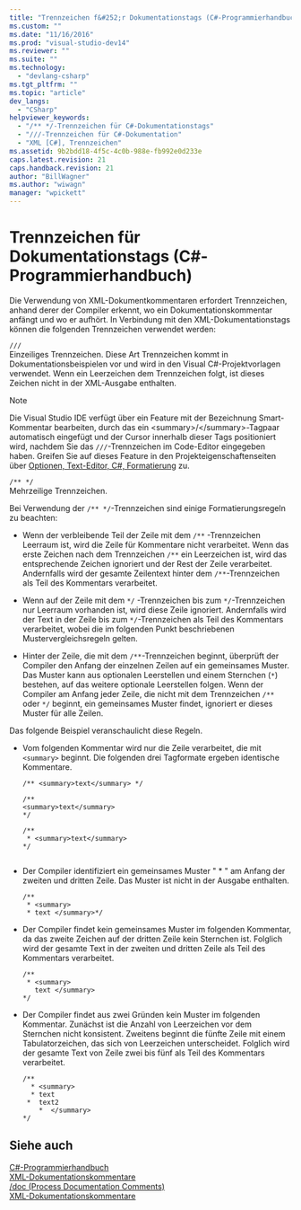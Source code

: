 ```yaml
---
title: "Trennzeichen f&#252;r Dokumentationstags (C#-Programmierhandbuch) | Microsoft Docs"
ms.custom: ""
ms.date: "11/16/2016"
ms.prod: "visual-studio-dev14"
ms.reviewer: ""
ms.suite: ""
ms.technology: 
  - "devlang-csharp"
ms.tgt_pltfrm: ""
ms.topic: "article"
dev_langs: 
  - "CSharp"
helpviewer_keywords: 
  - "/** */-Trennzeichen für C#-Dokumentationstags"
  - "///-Trennzeichen für C#-Dokumentation"
  - "XML [C#], Trennzeichen"
ms.assetid: 9b2bdd18-4f5c-4c0b-988e-fb992e0d233e
caps.latest.revision: 21
caps.handback.revision: 21
author: "BillWagner"
ms.author: "wiwagn"
manager: "wpickett"
---
```

# Trennzeichen f&#252;r Dokumentationstags (C#-Programmierhandbuch)
Die Verwendung von XML\-Dokumentkommentaren erfordert Trennzeichen, anhand derer der Compiler erkennt, wo ein Dokumentationskommentar anfängt und wo er aufhört.  In Verbindung mit den XML\-Dokumentationstags können die folgenden Trennzeichen verwendet werden:  
  
 `///`  
 Einzeiliges Trennzeichen.  Diese Art Trennzeichen kommt in Dokumentationsbeispielen vor und wird in den Visual C\#\-Projektvorlagen verwendet.  Wenn ein Leerzeichen dem Trennzeichen folgt, ist dieses Zeichen nicht in der XML\-Ausgabe enthalten.  
  
> [!NOTE]
>  Die Visual Studio IDE verfügt über ein Feature mit der Bezeichnung Smart\-Kommentar bearbeiten, durch das ein \<summary\>\/\<\/summary\>\-Tagpaar automatisch eingefügt und der Cursor innerhalb dieser Tags positioniert wird, nachdem Sie das `///`\-Trennzeichen im Code\-Editor eingegeben haben.  Greifen Sie auf dieses Feature in den Projekteigenschaftenseiten über [Optionen, Text\-Editor, C\#, Formatierung](/visual-studio/ide/reference/options-text-editor-csharp-formatting) zu.  
  
 `/** */`  
 Mehrzeilige Trennzeichen.  
  
 Bei Verwendung der `/** */`\-Trennzeichen sind einige Formatierungsregeln zu beachten:  
  
-   Wenn der verbleibende Teil der Zeile mit dem `/**` \-Trennzeichen Leerraum ist, wird die Zeile für Kommentare nicht verarbeitet.  Wenn das erste Zeichen nach dem Trennzeichen `/**` ein Leerzeichen ist, wird das entsprechende Zeichen ignoriert und der Rest der Zeile verarbeitet.  Andernfalls wird der gesamte Zeilentext hinter dem `/**`\-Trennzeichen als Teil des Kommentars verarbeitet.  
  
-   Wenn auf der Zeile mit dem `*/` \-Trennzeichen bis zum `*/`\-Trennzeichen nur Leerraum vorhanden ist, wird diese Zeile ignoriert.  Andernfalls wird der Text in der Zeile bis zum `*/`\-Trennzeichen als Teil des Kommentars verarbeitet, wobei die im folgenden Punkt beschriebenen Mustervergleichsregeln gelten.  
  
-   Hinter der Zeile, die mit dem `/**`\-Trennzeichen beginnt, überprüft der Compiler den Anfang der einzelnen Zeilen auf ein gemeinsames Muster.  Das Muster kann aus optionalen Leerstellen und einem Sternchen \(`*`\) bestehen, auf das weitere optionale Leerstellen folgen.  Wenn der Compiler am Anfang jeder Zeile, die nicht mit dem Trennzeichen `/**` oder `*/` beginnt, ein gemeinsames Muster findet, ignoriert er dieses Muster für alle Zeilen.  
  
 Das folgende Beispiel veranschaulicht diese Regeln.  
  
-   Vom folgenden Kommentar wird nur die Zeile verarbeitet, die mit `<summary>` beginnt.  Die folgenden drei Tagformate ergeben identische Kommentare.  
  
    ```  
    /** <summary>text</summary> */   
  
    /**   
    <summary>text</summary>   
    */   
  
    /**   
     * <summary>text</summary>   
    */  
  
    ```  
  
-   Der Compiler identifiziert ein gemeinsames Muster " \* " am Anfang der zweiten und dritten Zeile.  Das Muster ist nicht in der Ausgabe enthalten.  
  
    ```  
    /**   
     * <summary>   
     * text </summary>*/   
    ```  
  
-   Der Compiler findet kein gemeinsames Muster im folgenden Kommentar, da das zweite Zeichen auf der dritten Zeile kein Sternchen ist.  Folglich wird der gesamte Text in der zweiten und dritten Zeile als Teil des Kommentars verarbeitet.  
  
    ```  
    /**   
     * <summary>   
       text </summary>  
    */   
    ```  
  
-   Der Compiler findet aus zwei Gründen kein Muster im folgenden Kommentar.  Zunächst ist die Anzahl von Leerzeichen vor dem Sternchen nicht konsistent.  Zweitens beginnt die fünfte Zeile mit einem Tabulatorzeichen, das sich von Leerzeichen unterscheidet.  Folglich wird der gesamte Text von Zeile zwei bis fünf als Teil des Kommentars verarbeitet.  
  
    ```  
    /**   
      * <summary>   
      * text   
     *  text2   
        *  </summary>   
    */   
    ```  
  
## Siehe auch  
 [C\#\-Programmierhandbuch](../../../csharp/programming-guide/index.md)   
 [XML\-Dokumentationskommentare](../../../csharp/programming-guide/xmldoc/xml-documentation-comments.md)   
 [\/doc \(Process Documentation Comments\)](../../../csharp/language-reference/compiler-options/doc-compiler-option.md)   
 [XML\-Dokumentationskommentare](../../../csharp/programming-guide/xmldoc/xml-documentation-comments.md)